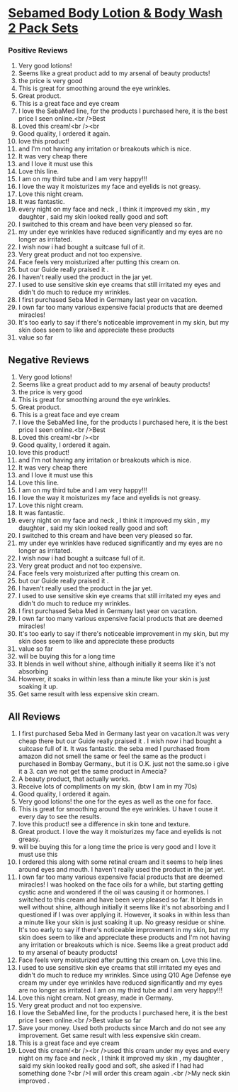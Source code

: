 # [Sebamed Body Lotion &amp; Body Wash 2 Pack Sets](https://products.checkmycream.com/products/Sebamed-Body-Lotion-and-Body-Wash-2-Pack-Sets.html)

### Positive Reviews

<ol>
      <li>Very good lotions!</li>
      <li>Seems like a great product add to my arsenal of beauty products!</li>
      <li>the price is very good</li>
      <li>This is great for smoothing around the eye wrinkles.</li>
      <li>Great product.  </li>
      <li>This is a great face and eye cream</li>
      <li>I love the SebaMed line, for the products I purchased here, it is the best price I seen online.&lt;br /&gt;Best</li>
      <li>Loved this cream!&lt;br /&gt;&lt;br</li>
      <li>Good quality, I ordered it again.</li>
      <li>love this product!  </li>
      <li>and I&#x27;m not having any irritation or breakouts which is nice.  </li>
      <li>It was very cheap there</li>
      <li>and I love it must use this</li>
      <li>Love this line.</li>
      <li>I am on my third tube and I am very happy!!!</li>
      <li>I love the way it moisturizes my face and eyelids is not greasy.</li>
      <li>Love this night cream.  </li>
      <li>It was fantastic.</li>
      <li>every night on my face and neck  , I think it improved my skin , my daughter , said my skin looked really good and soft</li>
      <li>I switched to this cream and have been very pleased so far.  </li>
      <li>my under eye wrinkles have reduced significantly and my eyes are no longer as irritated.  </li>
      <li>I wish now i had bought a suitcase full of it.</li>
      <li>Very great product and not too expensive.</li>
      <li>Face feels very moisturized after putting this cream on.</li>
      <li>but our Guide really praised it .</li>
      <li>I haven&#x27;t really used the product in the jar yet.</li>
      <li>I used to use sensitive skin eye creams that still irritated my eyes and didn&#x27;t do much to reduce my wrinkles.  </li>
      <li>I  first  purchased  Seba Med in Germany last year on vacation.</li>
      <li>I own far too many various expensive facial products that are deemed miracles!  </li>
      <li>It&#x27;s too early to say if there&#x27;s noticeable improvement in my skin, but my skin does seem to like and appreciate these products</li>
      <li>value so far</li>
</ol>


<h2>Negative Reviews</h2>
<ol>
<li> Very good lotions!</li>
<li> Seems like a great product add to my arsenal of beauty products!</li>
<li> the price is very good</li>
<li> This is great for smoothing around the eye wrinkles.</li>
<li> Great product.  </li>
<li> This is a great face and eye cream</li>
<li> I love the SebaMed line, for the products I purchased here, it is the best price I seen online.&lt;br /&gt;Best</li>
<li> Loved this cream!&lt;br /&gt;&lt;br</li>
<li> Good quality, I ordered it again.</li>
<li> love this product!  </li>
<li> and I&#x27;m not having any irritation or breakouts which is nice.  </li>
<li> It was very cheap there</li>
<li> and I love it must use this</li>
<li> Love this line.</li>
<li> I am on my third tube and I am very happy!!!</li>
<li> I love the way it moisturizes my face and eyelids is not greasy.</li>
<li> Love this night cream.  </li>
<li> It was fantastic.</li>
<li> every night on my face and neck  , I think it improved my skin , my daughter , said my skin looked really good and soft</li>
<li> I switched to this cream and have been very pleased so far.  </li>
<li> my under eye wrinkles have reduced significantly and my eyes are no longer as irritated.  </li>
<li> I wish now i had bought a suitcase full of it.</li>
<li> Very great product and not too expensive.</li>
<li> Face feels very moisturized after putting this cream on.</li>
<li> but our Guide really praised it .</li>
<li> I haven&#x27;t really used the product in the jar yet.</li>
<li> I used to use sensitive skin eye creams that still irritated my eyes and didn&#x27;t do much to reduce my wrinkles.  </li>
<li> I  first  purchased  Seba Med in Germany last year on vacation.</li>
<li> I own far too many various expensive facial products that are deemed miracles!  </li>
<li> It&#x27;s too early to say if there&#x27;s noticeable improvement in my skin, but my skin does seem to like and appreciate these products</li>
<li> value so far</li>
<li> will be buying this  for a long time</li>
<li> It blends in well without shine, although initially it seems like it&#x27;s not absorbing</li>
<li> However, it soaks in within less than a minute like your skin is just soaking it up.  </li>
<li> Get same result with less expensive skin cream.</li>
</ol>

<h2>All Reviews</h2>

<ol>
    <li> I  first  purchased  Seba Med in Germany last year on vacation.It was very cheap there but our Guide really praised it . I wish now i had bought a suitcase full of it. It was fantastic. the seba med I purchased from amazon did not smell the same or feel the same as the product i purchased in Bombay Germany., but it is O.K. just not the same.so i give it a 3. can we not get the same product in Amecia?</li>
    <li> A beauty product, that actually works.</li>
    <li> Receive lots of compliments on my skin, (btw I am in my 70s)</li>
    <li> Good quality, I ordered it again.</li>
    <li> Very good lotions! the one for the eyes as well as the one for face.</li>
    <li> This is great for smoothing around the eye wrinkles. U have t ouse it every day to see the results.</li>
    <li> love this product!  see a difference in skin tone and texture.</li>
    <li> Great product.  I love the way it moisturizes my face and eyelids is not greasy.</li>
    <li> will be buying this  for a long time the price is very good and I love it must use this</li>
    <li> I ordered this along with some retinal cream and it seems to help lines around eyes and mouth.  I haven&#x27;t really used the product in the jar yet.</li>
    <li> I own far too many various expensive facial products that are deemed miracles!  I was hooked on the face oils for a while, but starting getting cystic acne and wondered if the oil was causing it or hormones.  I switched to this cream and have been very pleased so far.  It blends in well without shine, although initially it seems like it&#x27;s not absorbing and I questioned if I was over applying it.  However, it soaks in within less than a minute like your skin is just soaking it up.  No greasy residue or shine.  It&#x27;s too early to say if there&#x27;s noticeable improvement in my skin, but my skin does seem to like and appreciate these products and I&#x27;m not having any irritation or breakouts which is nice.  Seems like a great product add to my arsenal of beauty products!</li>
    <li> Face feels very moisturized after putting this cream on. Love this line.</li>
    <li> I used to use sensitive skin eye creams that still irritated my eyes and didn&#x27;t do much to reduce my wrinkles.  Since using Q10 Age Defense eye cream my under eye wrinkles have reduced significantly and my eyes are no longer as irritated.  I am on my third tube and I am very happy!!!</li>
    <li> Love this night cream.  Not greasy, made in Germany.</li>
    <li> Very great product and not too expensive.</li>
    <li> I love the SebaMed line, for the products I purchased here, it is the best price I seen online.&lt;br /&gt;Best value so far</li>
    <li> Save your money.  Used both products since March and do not see any improvement.  Get same result with less expensive skin cream.</li>
    <li> This is a great face and eye cream</li>
    <li> Loved this cream!&lt;br /&gt;&lt;br /&gt;used this cream under my eyes and every night on my face and neck  , I think it improved my skin , my daughter , said my skin looked really good and soft, she asked if I had had something done ?&lt;br /&gt;I will order this cream again .&lt;br /&gt;My neck skin improved .</li>
</ol>




